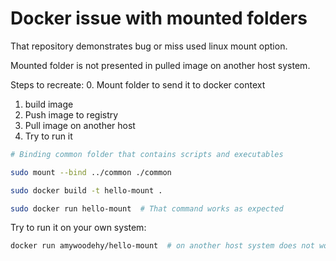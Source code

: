 # Docker issue with mounted folders
That repository demonstrates bug or miss used linux mount option.

Mounted folder is not presented in pulled image on another host system.

Steps to recreate:
0. Mount folder to send it to docker context
1. build image
2. Push image to registry
3. Pull image on another host
4. Try to run it

```bash
# Binding common folder that contains scripts and executables

sudo mount --bind ../common ./common

sudo docker build -t hello-mount .

sudo docker run hello-mount  # That command works as expected
```

Try to run it on your own system:
```bash
docker run amywoodehy/hello-mount  # on another host system does not work
```

